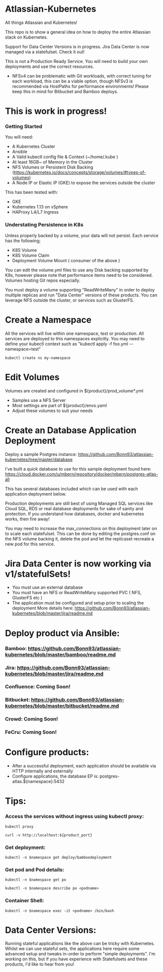# Atlassian-Kubernetes
All things Atlassian and Kubernetes!

This repo is to show a general idea on how to deploy the entire Atlassian stack on Kubernetes.

Support for Data Center Versions is in progress. Jira Data Center is now managed via a statefulset. Check it out! 

This is not a Production Ready Service. You will need to build your own deployments and use the correct resources.
* NFSv4 can be problematic with Git workloads, with correct tuning for each workload, this can be a viable option, though NFSv3 is recommended via HostPaths for performance environments! Please keep this in mind for Bitbucket and Bamboo deploys.

# This is work in progress!

### Getting Started ###
You will need:
* A Kubernetes Cluster
* Ansible
* A Valid kubectl config file & Context (~/home/.kube )
* At least 16GB~ of Memory in the Cluster
* NFS Volumes or Persistent Disk Backing (https://kubernetes.io/docs/concepts/storage/volumes/#types-of-volumes)
* A Node IP or Elastic IP (GKE) to expose the services outside the cluster

This has been tested with:
* GKE
* Kubernetes 1.13 on vSphere
* HAProxy L4/L7 Ingress

### Understating Persistence in K8s ###
Unless properly backed by a volume, your data will not persist. Each service has the following;
* K8S Volume
* K8S Volume Claim
* Deployment Volume Mount ( consumer of the above )

You can edit the volume.yml files to use any Disk backing supported by K8s, however please note that performance items need to be considered. Volumes hosting Git repos especially.

You must deploy a volume supporting "ReadWriteMany" in order to deploy multiple replicas and run "Data Center" versions of these products.  You can leverage NFS outside the cluster, or services such as GlusterFS.

# Create a Namespace
All the services will live within one namespace, test or production. All services are deployed to this namespaces explicitly.
You may need to define your kubectl context such as "kubectl apply -f foo.yml --namespace=test" 

```kubectl create ns my-namespace```

# Edit Volumes
Volumes are created and configured in ${product}/prod_volume*.yml
* Samples use a NFS Server
* Most settings are part of ${product}/envs.yaml
* Adjust these volumes to suit your needs


# Create an Database Application Deployment
Deploy a sample Postgres instance: https://github.com/Bonn93/atlassian-kubernetes/tree/master/database

I've built a quick database to use for this sample deployment found here: https://cloud.docker.com/u/mbern/repository/docker/mbern/postgres-atlas-all

This has several databases included which can be used with each application deployment below.

Production deployments are still best of using Managed SQL services like Cloud SQL, RDS or real database deployments for sake of sanity and protection. If you understand how databases, docker and kubernetes works, then fire away!

You may need to increase the max_connections on this deployment later on to scale each statefulset. This can be done by editing the postgres.conf on the NFS volume backing it, delete the pod and let the replicaset recreate a new pod for this service. 
 
# Jira Data Center is now working via v1/statefulSets!
* You must use an external database 
* You must have an NFS or ReadWriteMany supported PVC ( NFS, GlusterFS etc )
* The application must be configured and setup prior to scaling the deployment
More details here: https://github.com/Bonn93/atlassian-kubernetes/blob/master/jira/readme.md


# Deploy product via Ansible:
### Bamboo: https://github.com/Bonn93/atlassian-kubernetes/blob/master/bamboo/readme.md
### Jira: https://github.com/Bonn93/atlassian-kubernetes/blob/master/jira/readme.md
### Confluence: Coming Soon!
### Bitbucket: https://github.com/Bonn93/atlassian-kubernetes/blob/master/bitbucket/readme.md
### Crowd: Coming Soon!
### FeCru: Coming Soon!

# Configure products:
* After a successful deployment, each application should be available via HTTP internally and externally
* Configure applications, the database EP is: postgres-atlas.${namespace}:5432



# Tips:
### Access the services without ingress using kubectl proxy:
```kubectl proxy```

```curl -v http://localhost:${product_port}```


### Get deployment:
```kubectl -n $namespace get deploy/bamboodeployment```



### Get pod and Pod details:
```kubectl -n $namespace get po```

```kubectl -n $namespace describe po <podname>```


### Container Shell:
```kubectl -n $namespace exec -it <podname> /bin/bash```

# Data Center Versions:
Running stateful applications like the above can be tricky with Kubernetes. Whilst we can use stateful sets, the applications here require some advanced setup and tweaks in-order to perform "simple deployments". I'm working on this, but if you have experience with Statefulsets and these products, I'd like to hear from you! 
